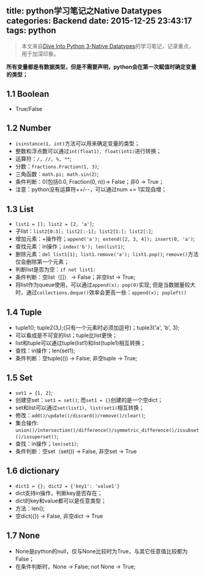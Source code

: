 title: python学习笔记之Native Datatypes
categories: Backend
date: 2015-12-25 23:43:17
tags: python
---

> 本文来自[Dive Into Python 3-Native Datatypes](http://www.diveintopython3.net/native-datatypes.html)的学习笔记，记录重点，用于加深印象。

**所有变量都是有数据类型，但是不需要声明，python会在第一次赋值时确定变量的类型；**

## 1.1 Boolean

- True/False

<!-- more -->

## 1.2 Number

- `isinstance(1, int)`方法可以用来确定变量的类型；
- 整数和浮点数可以通过`int(float1), float(int1)`进行转换；
- 运算符：`/, //, %, **`;
- 分数：`fractions.Fraction(1, 3)`;
- 三角函数：`math.pi; math.sin(2)`;
- 条件判断：0(包括0.0, Fraction(0, n))-> False；非0 -> True；
- 注意：python没有运算符++/--，可以通过num += 1实现自增；

## 1.3 List

- `list1 = []; list2 = [2, 'a']`;
- 子list：`list2[0:3]; list2[:-1]; list2[1:]; list2[:]`;
- 增加元素：+操作符；`append('a'); extend([2, 3, 4]); insert(0, 'a')`;
- 查找元素：in操作；`index('b'); len(list1)`;
- 删除元素：`del list1[1]; list1.remove('a'); list1.pop()`; `remove()`方法仅会删除第一个元素；
- 判断list是否为空：`if not list1:`
- 条件判断：空list（[]） -> False；非空list -> True;
- 将list作为queue使用，可以通过`append(x); pop(0)`实现;
  但是当数据量较大时，通过`collections.deque()`效率会更高一些：`append(x); popleft()`

## 1.4 Tuple

- tuple1(); tuple2(3,);(只有一个元素时必须加逗号)；tuple3('a', 'b', 3);
- 可以看成是不可变的list；tuple比list更快；
- list和tuple可以通过tuple(list1)和list(tuple1)相互转换；
- 查找：in操作；len(set1);
- 条件判断：空tuple(()) -> False; 非空tuple -> True;

## 1.5 Set

- `set1 = {1, 2}`;
- 创建空set：`set1 = set()`; 而`set1 = {}`创建的是一个空dict；
- set和list可以通过`set(list1), list(set1)`相互转换；
- 修改：`add()/update()/discard()/remove()/clear()`;
- 集合操作: `union()/intersection()/difference()/symmetric_difference()/issubset()/issuperset()`;
- 查找：in操作；`len(set1)`;
- 条件判断：空set（set()) -> False, 非空set -> True

## 1.6 dictionary

- `dict1 = {}; dict2 = {'key1': 'value1'}`
- dict支持in操作，判断key是否存在；
- dict的key和value都可以是任意类型；
- 方法：len();
- 空dict({}) -> False, 非空dict -> True

## 1.7 None

- None是python的null，仅与None比较时为True，与其它任意值比较都为False；
- 在条件判断时，None -> False; not None -> True;
